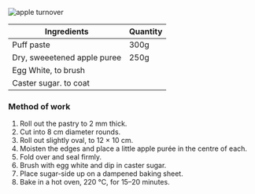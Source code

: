 ![apple turnover](resource:assets/images/basicPastryProducts/apple_turnover.png)


|Ingredients|Quantity|
|-----------|--------|
|Puff paste|300g|
|Dry, sweeetened apple puree|250g|
|Egg White, to brush||
|Caster sugar. to coat||


### **Method of work**
1. Roll out the pastry to 2 mm thick.
2. Cut into 8 cm diameter rounds.
3. Roll out slightly oval, to 12 × 10 cm.
4. Moisten the edges and place a little apple purée in the centre of each.
5. Fold over and seal firmly.
6. Brush with egg white and dip in caster sugar.
7. Place sugar-side up on a dampened baking sheet.
8. Bake in a hot oven, 220 °C, for 15–20 minutes.